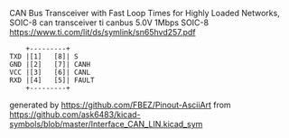 CAN Bus Transceiver with Fast Loop Times for Highly Loaded Networks, SOIC-8
can transceiver ti canbus 5.0V 1Mbps SOIC-8
https://www.ti.com/lit/ds/symlink/sn65hvd257.pdf


	    +---------+
	TXD |[1]   [8]| S
	GND |[2]   [7]| CANH
	VCC |[3]   [6]| CANL
	RXD |[4]   [5]| FAULT
	    +---------+


generated by https://github.com/FBEZ/Pinout-AsciiArt from https://github.com/ask6483/kicad-symbols/blob/master/Interface_CAN_LIN.kicad_sym